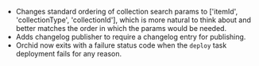 ---
---

- Changes standard ordering of collection search params to ['itemId', 'collectionType', 'collectionId'], which is more 
    natural to think about and better matches the order in which the params would be needed.
- Adds changelog publisher to require a changelog entry for publishing.
- Orchid now exits with a failure status code when the `deploy` task deployment fails for any reason.